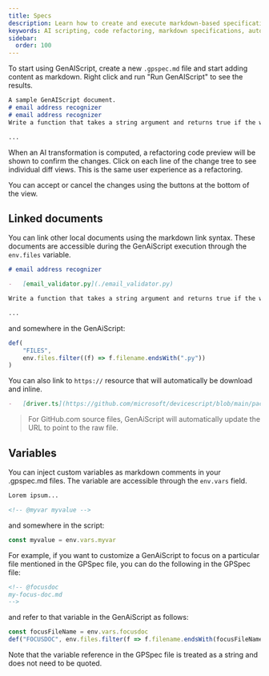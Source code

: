 ```yaml
---
title: Specs
description: Learn how to create and execute markdown-based specifications for AI-assisted code refactoring.
keywords: AI scripting, code refactoring, markdown specifications, automation, documentation
sidebar:
  order: 100
---
```


To start using GenAIScript, create a new `.gpspec.md` file and start adding content as markdown. Right click and run "Run GenAIScript" to see the results.

```markdown
A sample GenAIScript document.
# email address recognizer
# email address recognizer
Write a function that takes a string argument and returns true if the whole string is a valid email address, false otherwise.

...
```

When an AI transformation is computed, a refactoring code preview will be shown to confirm the changes. Click on each line of the change tree to see individual diff views. This is the same user experience as a refactoring.

You can accept or cancel the changes using the buttons at the bottom of the view.

## Linked documents

You can link other local documents using the markdown link syntax. These documents are accessible during the GenAiScript
execution through the `env.files` variable.

```markdown A sample GenAIScript document.
# email address recognizer

-   [email_validator.py](./email_validator.py)

Write a function that takes a string argument and returns true if the whole string is a valid email address, false otherwise.

...
```

and somewhere in the GenAiScript:

```js
def(
    "FILES",
    env.files.filter((f) => f.filename.endsWith(".py"))
)
```

You can also link to `https://` resource that will automatically be download and inline.

```markdown
-   [driver.ts](https://github.com/microsoft/devicescript/blob/main/packages/drivers/src/driver.ts)
```

> For GitHub.com source files, GenAiScript will automatically update the URL to point to the raw file.

## Variables

You can inject custom variables as markdown comments in your .gpspec.md files. The variable are accessible through the `env.vars` field.

```markdown
Lorem ipsum...

<!-- @myvar myvalue -->
```

and somewhere in the script:

```js
const myvalue = env.vars.myvar
```
For example, if you want to customize a GenAiScript to focus on a particular file mentioned in the GPSpec file, you can do the following in the GPSpec file:

```markdown
<!-- @focusdoc
my-focus-doc.md
-->
```
and refer to that variable in the GenAiScript as follows:

```js
const focusFileName = env.vars.focusdoc
def("FOCUSDOC", env.files.filter(f => f.filename.endsWith(focusFileName)))
```
Note that the variable reference in the GPSpec file is treated as a string and does not need to be quoted.
